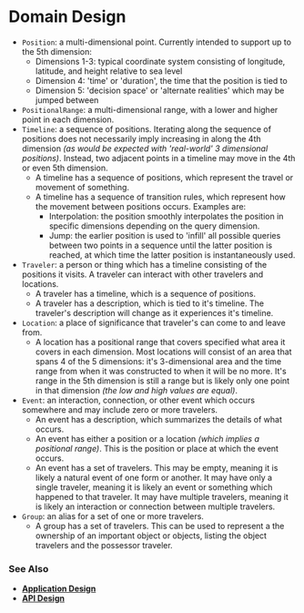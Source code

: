 # Domain Design

- `Position`: a multi-dimensional point. Currently intended to support up to
the 5th dimension:
   - Dimensions 1-3: typical coordinate system consisting of longitude,
   latitude, and height relative to sea level
   - Dimension 4: 'time' or 'duration', the time that the position is tied to
   - Dimension 5: 'decision space' or 'alternate realities' which may be
   jumped between
- `PositionalRange`: a multi-dimensional range, with a lower and higher point
in each dimension.
- `Timeline`: a sequence of positions. Iterating along the sequence of positions
does not necessarily imply increasing in along the 4th dimension _(as would be
expected with 'real-world' 3 dimensional positions)_. Instead, two adjacent
points in a timeline may move in the 4th or even 5th dimension.
  - A timeline has a sequence of positions, which represent the travel or
  movement of something.
  - A timeline has a sequence of transition rules, which represent how the
  movement between positions occurs. Examples are:
     - Interpolation: the position smoothly interpolates the position in
     specific dimensions depending on the query dimension.
     - Jump: the earlier position is used to 'infill' all possible queries
     between two points in a sequence until the latter position is reached, at
     which time the latter position is instantaneously used.
- `Traveler`: a person or thing which has a timeline consisting of the positions
it visits. A traveler can interact with other travelers and locations.
   - A traveler has a timeline, which is a sequence of positions.
   - A traveler has a description, which is tied to it's timeline. The
   traveler's description will change as it experiences it's timeline.
- `Location`: a place of significance that traveler's can come to and leave
from.
   - A location has a positional range that covers specified what area it covers
   in each dimension. Most locations will consist of an area that spans 4 of the
   5 dimensions: it's 3-dimensional area and the time range from when it was
   constructed to when it will be no more. It's range in the 5th dimension is
   still a range but is likely only one point in that dimension _(the low and
   high values are equal)_.
- `Event`: an interaction, connection, or other event which occurs
somewhere and may include zero or more travelers.
   - An event has a description, which summarizes the details of what occurs.
   - An event has either a position or a location _(which implies a positional
   range)_. This is the position or place at which the event occurs.
   - An event has a set of travelers. This may be empty, meaning it is
   likely a natural event of one form or another. It may have only a single
   traveler, meaning it is likely an event or something which happened to that
   traveler. It may have multiple travelers, meaning it is likely an interaction
   or connection between multiple travelers.
- `Group`: an alias for a set of one or more travelers.
   - A group has a set of travelers. This can be used to represent a the
   ownership of an important object or objects, listing the object travelers and
   the possessor traveler.

### See Also

- [**Application Design**](./applicationDesign.md)
- [**API Design**](./apiDesign.md)
